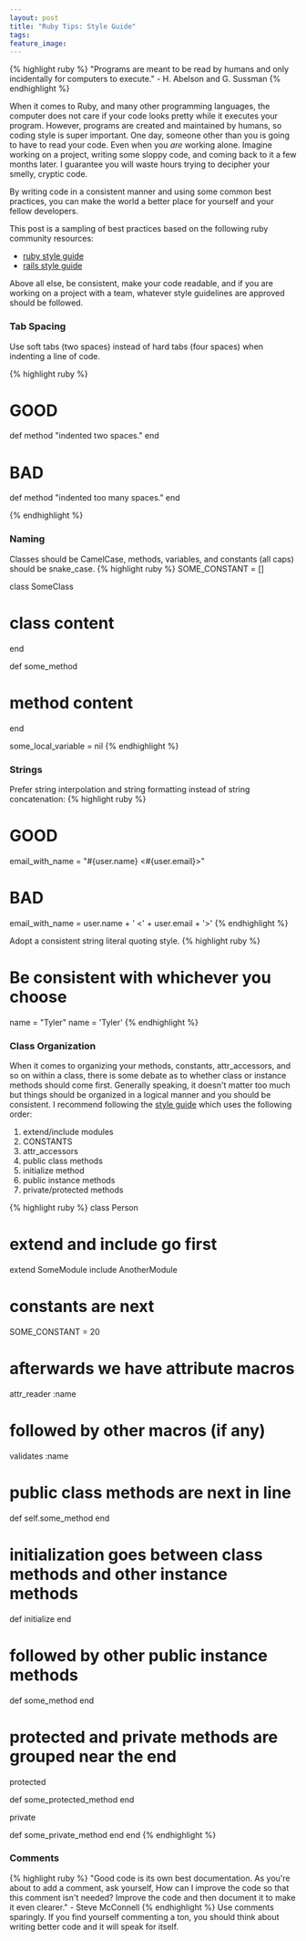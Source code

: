 ```yaml
---
layout: post
title: "Ruby Tips: Style Guide"
tags:
feature_image:
---
```


{% highlight ruby %}
"Programs are meant to be read by humans and only incidentally for computers to execute." - H. Abelson and G. Sussman
{% endhighlight %}

When it comes to Ruby, and many other programming languages, the computer does not care if your code looks pretty while it executes your program. However, programs are created and maintained by humans, so coding style is super important.<!--more-->
One day, someone other than you is going to have to read your code. Even when you <em>are</em> working alone. Imagine working on a project, writing some sloppy code, and coming back to it a few months later. I guarantee you will waste hours trying to decipher your smelly, cryptic code.

By writing code in a consistent manner and using some common best practices, you can make the world a better place for yourself and your fellow developers.

This post is a sampling of best practices based on the following ruby community resources:

* <a href="https://github.com/bbatsov/ruby-style-guide">ruby style guide</a>
* <a href="https://github.com/bbatsov/rails-style-guide">rails style guide</a>

Above all else, be consistent, make your code readable, and if you are working on a project with a team, whatever style guidelines are approved should be followed.

### Tab Spacing
Use soft tabs (two spaces) instead of hard tabs (four spaces) when indenting a line of code.

{% highlight ruby %}
# GOOD
def method
  "indented two spaces."
end

# BAD
def method
    "indented too many spaces."
end

{% endhighlight %}

### Naming
Classes should be CamelCase, methods, variables, and constants (all caps) should be snake_case.
{% highlight ruby %}
SOME_CONSTANT = []

class SomeClass
  # class content
end

def some_method
  # method content
end

some_local_variable = nil
{% endhighlight %}

### Strings
Prefer string interpolation and string formatting instead of string concatenation:
{% highlight ruby %}
# GOOD
email_with_name = "#{user.name} <#{user.email}>"

# BAD
email_with_name = user.name + ' <' + user.email + '>'
{% endhighlight %}

Adopt a consistent string literal quoting style.
{% highlight ruby %}
# Be consistent with whichever you choose
name = "Tyler"
name = 'Tyler'
{% endhighlight %}

### Class Organization
When it comes to organizing your methods, constants, attr_accessors, and so on within a class, there is some debate as to whether class or instance methods should come first. Generally speaking, it doesn't matter too much but things should be organized in a logical manner and you should be consistent. I recommend following the <a href="https://github.com/bbatsov/ruby-style-guide">style guide</a> which uses the following order:

1. extend/include modules
2. CONSTANTS
3. attr_accessors
4. public class methods
5. initialize method
6. public instance methods
7. private/protected methods

{% highlight ruby %}
class Person
  # extend and include go first
  extend SomeModule
  include AnotherModule

  # constants are next
  SOME_CONSTANT = 20

  # afterwards we have attribute macros
  attr_reader :name

  # followed by other macros (if any)
  validates :name

  # public class methods are next in line
  def self.some_method
  end

  # initialization goes between class methods and other instance methods
  def initialize
  end

  # followed by other public instance methods
  def some_method
  end

  # protected and private methods are grouped near the end
  protected

  def some_protected_method
  end

  private

  def some_private_method
  end
end
{% endhighlight %}

### Comments
{% highlight ruby %}
"Good code is its own best documentation. As you're about to add a comment, ask yourself, How can I improve the code so that this comment isn't needed? Improve the code and then document it to make it even clearer." - Steve McConnell
{% endhighlight %}
Use comments sparingly. If you find yourself commenting a ton, you should think about writing better code and it will speak for itself.
